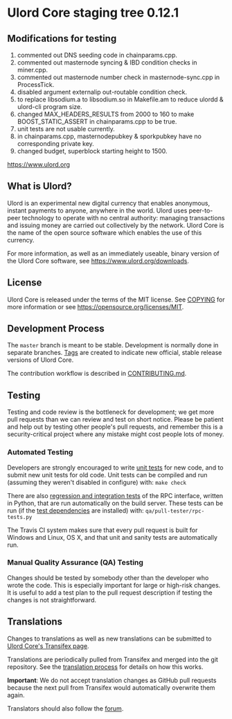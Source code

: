Ulord Core staging tree 0.12.1
===============================

Modifications for testing
-----------------------------
1. commented out DNS seeding code in chainparams.cpp.
2. commented out masternode syncing & IBD condition checks in miner.cpp.
3. commented out masternode number check in masternode-sync.cpp in ProcessTick.
4. disabled argument externalip out-routable condition check.
5. to replace libsodium.a to libsodium.so in Makefile.am to reduce ulordd & ulord-cli program size.
6. changed MAX_HEADERS_RESULTS from 2000 to 160 to make BOOST_STATIC_ASSERT in chainparams.cpp to be true.
7. unit tests are not usable currently.
8. in chainparams.cpp, masternodepubkey & sporkpubkey have no corresponding private key.
9. changed budget, superblock starting height to 1500.

https://www.ulord.org


What is Ulord?
----------------

Ulord is an experimental new digital currency that enables anonymous, instant
payments to anyone, anywhere in the world. Ulord uses peer-to-peer technology
to operate with no central authority: managing transactions and issuing money
are carried out collectively by the network. Ulord Core is the name of the open
source software which enables the use of this currency.

For more information, as well as an immediately useable, binary version of
the Ulord Core software, see https://www.ulord.org/downloads.


License
-------

Ulord Core is released under the terms of the MIT license. See [COPYING](COPYING) for more
information or see https://opensource.org/licenses/MIT.

Development Process
-------------------

The `master` branch is meant to be stable. Development is normally done in separate branches.
[Tags](https://github.com/ulordpay/ulord/tags) are created to indicate new official,
stable release versions of Ulord Core.

The contribution workflow is described in [CONTRIBUTING.md](CONTRIBUTING.md).

Testing
-------

Testing and code review is the bottleneck for development; we get more pull
requests than we can review and test on short notice. Please be patient and help out by testing
other people's pull requests, and remember this is a security-critical project where any mistake might cost people
lots of money.

### Automated Testing

Developers are strongly encouraged to write [unit tests](/doc/unit-tests.md) for new code, and to
submit new unit tests for old code. Unit tests can be compiled and run
(assuming they weren't disabled in configure) with: `make check`

There are also [regression and integration tests](/qa) of the RPC interface, written
in Python, that are run automatically on the build server.
These tests can be run (if the [test dependencies](/qa) are installed) with: `qa/pull-tester/rpc-tests.py`

The Travis CI system makes sure that every pull request is built for Windows
and Linux, OS X, and that unit and sanity tests are automatically run.

### Manual Quality Assurance (QA) Testing

Changes should be tested by somebody other than the developer who wrote the
code. This is especially important for large or high-risk changes. It is useful
to add a test plan to the pull request description if testing the changes is
not straightforward.

Translations
------------

Changes to translations as well as new translations can be submitted to
[Ulord Core's Transifex page](https://www.transifex.com/projects/p/ulord/).

Translations are periodically pulled from Transifex and merged into the git repository. See the
[translation process](doc/translation_process.md) for details on how this works.

**Important**: We do not accept translation changes as GitHub pull requests because the next
pull from Transifex would automatically overwrite them again.

Translators should also follow the [forum](https://www.ulord.org/forum/topic/ulord-worldwide-collaboration.88/).
